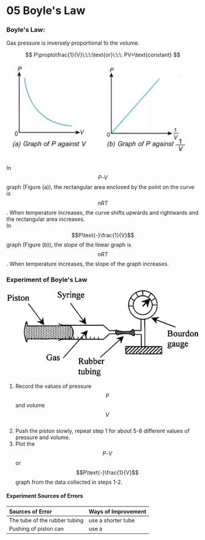 # 05 Boyle's Law

### Boyle's Law:

Gas pressure is inversely proportional to the volume.

$$
P\propto\frac{1}{V}\:\:\:\text{or}\:\:\: PV=\text{constant}
$$

![](../../../.gitbook/assets/image%20%283%29.png)

In $$P\text{-}V$$ graph \(Figure \(a\)\), the rectangular area enclosed by the point on the curve is $$nRT$$. When temperature increases, the curve shifts upwards and rightwards and the rectangular area increases.  
In $$P\text{-}\frac{1}{V}$$ graph \(Figure \(b\)\), the slope of the linear graph is $$nRT$$. When temperature increases, the slope of the graph increases.

### Experiment of Boyle's Law

![](../../../.gitbook/assets/image%20%287%29.png)

1. Record the values of pressure $$P$$ and volume $$V$$.
2. Push the piston slowly, repeat step 1 for about 5-8 different values of pressure and volume.
3. Plot the $$P\text{-}V$$ or $$P\text{-}\frac{1}{V}$$ graph from the data collected in steps 1-2.

#### Experiment Sources of Errors

| Sources of Error | Ways of Improvement |
| :--- | :--- |
| The tube of the rubber tubing | use a shorter tube |
| Pushing of piston can  | use a  |

